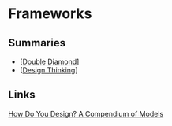 # Frameworks

## Summaries
- [[Double Diamond]]
- [[Design Thinking]]


## Links
[How Do You Design? A Compendium of Models](https://issuu.com/ciphermak/docs/how_do_u_design_design_process/24)


[//begin]: # "Autogenerated link references for markdown compatibility"
[Double Diamond]: double-diamond "Double Diamond"
[Design Thinking]: design-thinking "Design Thinking"
[//end]: # "Autogenerated link references"
